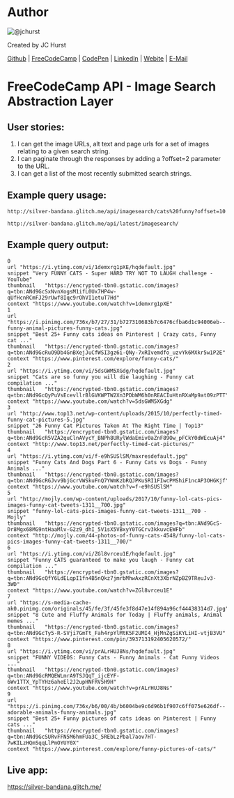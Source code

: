 # Author
![@jchurst](https://avatars0.githubusercontent.com/jchurst?&s=128)

Created by JC Hurst

[Github](https://github.com/jchurst) | [FreeCodeCamp](http://www.freecodecamp.com/jchurst) | [CodePen](http://codepen.io/jchurst/) | [LinkedIn](https://www.linkedin.com/in/jchurst) | [Webite](http://hurstcreative.com/) | [E-Mail](mailto:jchurstmail@gmail.com)

# FreeCodeCamp API - Image Search Abstraction Layer

## User stories:

1. I can get the image URLs, alt text and page urls for a set of images relating to a given search string.
2. I can paginate through the responses by adding a ?offset=2 parameter to the URL.
3. I can get a list of the most recently submitted search strings.

## Example query usage:

```text
http://silver-bandana.glitch.me/api/imagesearch/cats%20funny?offset=10

http://silver-bandana.glitch.me/api/latest/imagesearch/
```

## Example query output:

```text	
0	
url	"https://i.ytimg.com/vi/1demxrg1pXE/hqdefault.jpg"
snippet	"Very FUNNY CATS - Super HARD TRY NOT TO LAUGH challenge - YouTube"
thumbnail	"https://encrypted-tbn0.gstatic.com/images?q=tbn:ANd9GcSxNvnXogsM1ifL0Ux7HP4w-qUfHcnRCmFJ29rUwf8Iqc9rOhVI1etuT7Hd"
context	"https://www.youtube.com/watch?v=1demxrg1pXE"
1	
url	"https://i.pinimg.com/736x/b7/27/31/b727310683b7c6476cfba6d1c94006eb--funny-animal-pictures-funny-cats.jpg"
snippet	"Best 25+ Funny cats ideas on Pinterest | Crazy cats, Funny cat ..."
thumbnail	"https://encrypted-tbn0.gstatic.com/images?q=tbn:ANd9GcRuO9Db4GnBXejJuCfWSI3gz6i-QNy-7xRIvemdfo_uzvYk6MXkr5w1P2E"
context	"https://www.pinterest.com/explore/funny-cats/"
2	
url	"https://i.ytimg.com/vi/5dsGWM5XGdg/hqdefault.jpg"
snippet	"Cats are so funny you will die laughing - Funny cat compilation ..."
thumbnail	"https://encrypted-tbn0.gstatic.com/images?q=tbn:ANd9GcQyPuVsEcevllrBlGVKWPTW2Xn3PDbWM6h0nREACIuHtnRXaMp9at09zPTT"
context	"https://www.youtube.com/watch?v=5dsGWM5XGdg"
3	
url	"http://www.top13.net/wp-content/uploads/2015/10/perfectly-timed-funny-cat-pictures-5.jpg"
snippet	"26 Funny Cat Pictures Taken At The Right Time | Top13"
thumbnail	"https://encrypted-tbn0.gstatic.com/images?q=tbn:ANd9GcR5VZA2quClnAVycY_BNPh8URylWdaEmiv0aZnF89Ow_pFCkY0dWEcuAj4"
context	"http://www.top13.net/perfectly-timed-cat-pictures/"
4	
url	"https://i.ytimg.com/vi/f-e9hSUSlSM/maxresdefault.jpg"
snippet	"Funny Cats And Dogs Part 6 - Funny Cats vs Dogs - Funny Animals ..."
thumbnail	"https://encrypted-tbn0.gstatic.com/images?q=tbn:ANd9GcRGJvv9bjGcrVWSkuFnQ7YWmKzbRQJPKuSRI1FIwcPMShiF1ncAP3OHGKjf"
context	"https://www.youtube.com/watch?v=f-e9hSUSlSM"
5	
url	"http://mojly.com/wp-content/uploads/2017/10/funny-lol-cats-pics-images-funny-cat-tweets-1311__700.jpg"
snippet	"funny-lol-cats-pics-images-funny-cat-tweets-1311__700 - Mojly"
thumbnail	"https://encrypted-tbn0.gstatic.com/images?q=tbn:ANd9GcS-Dr8Mgx68MG9ntHaaMlv-G2z9_dhI_5V1sX5VBxyY0TGCrv3kkuvcEWFb"
context	"http://mojly.com/44-photos-of-funny-cats-4548/funny-lol-cats-pics-images-funny-cat-tweets-1311__700/"
6	
url	"https://i.ytimg.com/vi/ZGl8vrceu1E/hqdefault.jpg"
snippet	"Funny CATS guaranteed to make you laugh - Funny cat compilation ..."
thumbnail	"https://encrypted-tbn0.gstatic.com/images?q=tbn:ANd9GcQfY6LdELqpI1fn4B5nQkz7jmrbMhwAxzRCnXt3XbrNZpBZ9TReuJv3-3WD"
context	"https://www.youtube.com/watch?v=ZGl8vrceu1E"
7	
url	"https://s-media-cache-ak0.pinimg.com/originals/45/fe/3f/45fe3f8d47e14f894a96cf44438314d7.jpg"
snippet	"8 Cute and Fluffy Animals for Today | Fluffy animals, Animal memes ..."
thumbnail	"https://encrypted-tbn0.gstatic.com/images?q=tbn:ANd9GcTy5-R-SVji7GmTt_Fah4rpYlMtK5F2UMI4_HjMnZgSiKYLiHI-vtjB3VU"
context	"https://www.pinterest.com/pin/393713192405620572/"
8	
url	"https://i.ytimg.com/vi/prALrHUJ8Ns/hqdefault.jpg"
snippet	"FUNNY VIDEOS: Funny Cats - Funny Animals - Cat Funny Videos ..."
thumbnail	"https://encrypted-tbn0.gstatic.com/images?q=tbn:ANd9GcRMQEWLmrA9TSJQqT_ijcEYF-6Wv1TTX_YpTYHz6aheEl2J2upHNFRV5H9H"
context	"https://www.youtube.com/watch?v=prALrHUJ8Ns"
9	
url	"https://i.pinimg.com/736x/b6/00/4b/b6004be9c6d96b1f907c6ff075e626df--adorable-animals-funny-animals.jpg"
snippet	"Best 25+ Funny pictures of cats ideas on Pinterest | Funny cats ..."
thumbnail	"https://encrypted-tbn0.gstatic.com/images?q=tbn:ANd9GcSURvFFN5M6hmFUa3C_5REbLzPbal7aov7HT-7wKILzHQmSqqLlPmOYUY0X"
context	"https://www.pinterest.com/explore/funny-pictures-of-cats/"
```

## Live app:

https://silver-bandana.glitch.me/
